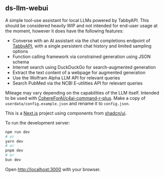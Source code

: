 ## ds-llm-webui

A simple tool-use assistant for local LLMs powered by TabbyAPI. This should be considered heavily WIP and not intended for end-user usage at the moment, however it does have the following features:

- Converse with an AI assistant via the chat completions endpoint of [TabbyAPI](https://github.com/theroyallab/tabbyAPI), with a single persistent chat history and limited sampling options
- Function calling framework via constrained generation using JSON schema
- Internet search using DuckDuckGo for search-augmented generation
- Extract the text content of a webpage for augmented generation
- Use the Wolfram Alpha LLM API for relevant queries
- Search PubMed via the NCBI E-utilities API for relevant queries

Mileage may vary depending on the capabilities of the LLM itself. Intended to be used with [CohereForAI/c4ai-command-r-plus](https://huggingface.co/CohereForAI/c4ai-command-r-plus). Make a copy of `userdata/config.example.json` and rename it to `config.json`.

This is a [Next.js](https://nextjs.org/) project using components from [shadcn/ui](https://ui.shadcn.com/). 

To run the development server:

```bash
npm run dev
# or
yarn dev
# or
pnpm dev
# or
bun dev
```

Open [http://localhost:3000](http://localhost:3000) with your browser.